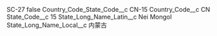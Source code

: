 <?xml version="1.0" encoding="UTF-8"?>
<CustomMetadata xmlns="http://soap.sforce.com/2006/04/metadata" xmlns:xsi="http://www.w3.org/2001/XMLSchema-instance" xmlns:xsd="http://www.w3.org/2001/XMLSchema">
    <label>SC-27</label>
    <protected>false</protected>
    <values>
        <field>Country_Code_State_Code__c</field>
        <value xsi:type="xsd:string">CN-15</value>
    </values>
    <values>
        <field>Country_Code__c</field>
        <value xsi:type="xsd:string">CN</value>
    </values>
    <values>
        <field>State_Code__c</field>
        <value xsi:type="xsd:string">15</value>
    </values>
    <values>
        <field>State_Long_Name_Latin__c</field>
        <value xsi:type="xsd:string">Nei Mongol</value>
    </values>
    <values>
        <field>State_Long_Name_Local__c</field>
        <value xsi:type="xsd:string">内蒙古</value>
    </values>
</CustomMetadata>
